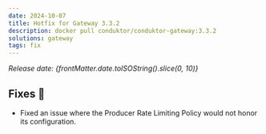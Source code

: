 ```yaml
---
date: 2024-10-07
title: Hotfix for Gateway 3.3.2
description: docker pull conduktor/conduktor-gateway:3.3.2
solutions: gateway
tags: fix
---
```


*Release date: {frontMatter.date.toISOString().slice(0, 10)}*

## Fixes 🔨

- Fixed an issue where the Producer Rate Limiting Policy would not honor its configuration.